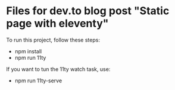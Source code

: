 # Files for dev.to blog post "Static page with eleventy"

To run this project, follow these steps:
+ npm install
+ npm run 11ty

If you want to tun the 11ty watch task, use:
+ npm run 11ty-serve
